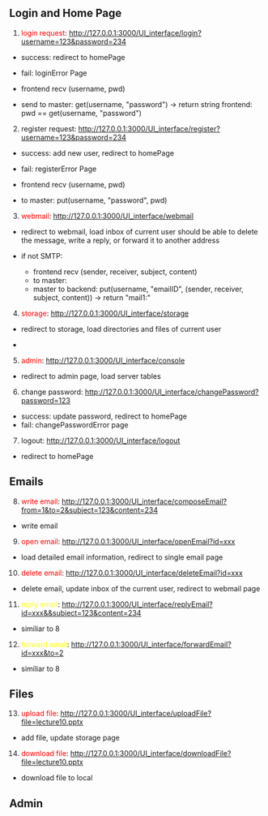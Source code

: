 ## Login and Home Page
1. <span style="color:red">login request</span>:
http://127.0.0.1:3000/UI_interface/login?username=123&password=234
- success: redirect to homePage
- fail: loginError Page

- frontend recv (username, pwd)
- send to master: get(username, "password") -> return string
    frontend: pwd == get(username, "password")

2. register request:
http://127.0.0.1:3000/UI_interface/register?username=123&password=234
- success: add new user, redirect to homePage
- fail: registerError Page

- frontend recv (username, pwd)
- to master: put(username, "password", pwd)

3. <span style="color:red">webmail</span>:
http://127.0.0.1:3000/UI_interface/webmail
- redirect to webmail, load inbox of current user
should be able to delete the message, write a reply, or forward it to another address

- if not SMTP:
    - frontend recv (sender, receiver, subject, content)
    - to master: 
    - master to backend: put(username, "emailID", (sender, receiver, subject, content))
        -> return "mail1:"

4. <span style="color:red">storage</span>:
http://127.0.0.1:3000/UI_interface/storage
- redirect to storage, load directories and files of current user

- 

5. <span style="color:red">admin</span>:
http://127.0.0.1:3000/UI_interface/console
- redirect to admin page, load server tables

6. change password:
http://127.0.0.1:3000/UI_interface/changePassword?password=123
- success: update password, redirect to homePage
- fail: changePasswordError page

7. logout:
http://127.0.0.1:3000/UI_interface/logout
- redirect to homePage

## Emails
8. <span style="color:red">write email</span>:
http://127.0.0.1:3000/UI_interface/composeEmail?from=1&to=2&subject=123&content=234
- write email

9. <span style="color:red">open email</span>:
http://127.0.0.1:3000/UI_interface/openEmail?id=xxx
- load detailed email information, redirect to single email page

10. <span style="color:red">delete email</span>:
http://127.0.0.1:3000/UI_interface/deleteEmail?id=xxx
- delete email, update inbox of the current user, redirect to webmail page

11. <span style="color:yellow">reply email</span>:
http://127.0.0.1:3000/UI_interface/replyEmail?id=xxx&&subject=123&content=234
- similiar to 8

12. <span style="color:yellow">forward email</span>:
http://127.0.0.1:3000/UI_interface/forwardEmail?id=xxx&to=2
- similiar to 8


## Files
13. <span style="color:red">upload file</span>:
http://127.0.0.1:3000/UI_interface/uploadFile?file=lecture10.pptx
- add file, update storage page

14. <span style="color:red">download file</span>:
http://127.0.0.1:3000/UI_interface/downloadFile?file=lecture10.pptx
- download file to local

## Admin